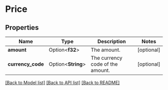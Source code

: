 # Price

## Properties

Name | Type | Description | Notes
------------ | ------------- | ------------- | -------------
**amount** | Option<**f32**> | The amount. | [optional]
**currency_code** | Option<**String**> | The currency code of the amount. | [optional]

[[Back to Model list]](../README.md#documentation-for-models) [[Back to API list]](../README.md#documentation-for-api-endpoints) [[Back to README]](../README.md)


